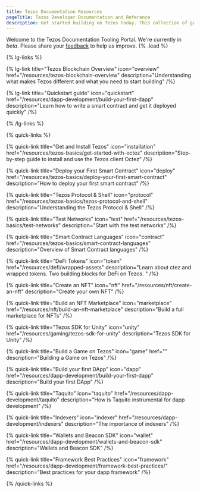 ```yaml
---
title: Tezos Documentation Resources
pageTitle: Tezos Developer Documentation and Reference
description: Get started building on Tezos today. This collection of guides will take you through writing your first smart contract, using the Unity SDK, and building an NFT Marketplace.
---
```


Welcome to the Tezos Documentation Tooling Portal. We're currently in _beta_. Please share your [feedback](https://github.com/trilitech/tezos-developer-docs/issues/new/choose) to help us improve. {% .lead %}

{% lg-links %}

{% lg-link title="Tezos Blockchain Overview" icon="overview" href="/resources/tezos-blockchain-overview" description="Understanding what makes Tezos different and what you need to start building" /%}

{% lg-link title="Quickstart guide" icon="quickstart" href="/resources/dapp-development/build-your-first-dapp" description="Learn how to write a smart contract and get it deployed quickly" /%}

{% /lg-links %}

{% quick-links %}

{% quick-link title="Get and Install Tezos" icon="installation" href="/resources/tezos-basics/get-started-with-octez" description="Step-by-step guide to install and use the Tezos client Octez" /%}

{% quick-link title="Deploy your First Smart Contract" icon="deploy" href="/resources/tezos-basics/deploy-your-first-smart-contract" description="How to deploy your first smart contract" /%}

{% quick-link title="Tezos Protocol & Shell" icon="protocol" href="/resources/tezos-basics/tezos-protocol-and-shell" description="Understanding the Tezos Protocol & Shell" /%}

{% quick-link title="Test Networks" icon="test" href="/resources/tezos-basics/test-networks" description="Start with the test networks" /%}

{% quick-link title="Smart Contract Languages" icon="contract" href="/resources/tezos-basics/smart-contract-languages" description="Overview of Smart Contract languages" /%}

{% quick-link title="DeFi Tokens" icon="token" href="/resources/defi/wrapped-assets" description="Learn about ctez and wrapped tokens. Two building blocks for DeFi on Tezos. " /%}

{% quick-link title="Create an NFT" icon="nft" href="/resources/nft/create-an-nft" description="Create your own NFT" /%}

{% quick-link title="Build an NFT Marketplace" icon="marketplace" href="/resources/nft/build-an-nft-marketplace" description="Build a full marketplace for NFTs" /%}

{% quick-link title="Tezos SDK for Unity" icon="unity" href="/resources/gaming/tezos-sdk-for-unity" description="Tezos SDK for Unity" /%}

{% quick-link title="Build a Game on Tezos" icon="game" href="" description="Building a Game on Tezos" /%}

{% quick-link title="Build your first DApp" icon="dapp" href="/resources/dapp-development/build-your-first-dapp" description="Build your first DApp" /%}

{% quick-link title="Taquito" icon="taquito" href="/resources/dapp-development/taquito" description="How is Taquito instrumental for dapp development" /%}

{% quick-link title="Indexers" icon="indexer" href="/resources/dapp-development/indexers" description="The importance of indexers" /%}

{% quick-link title="Wallets and Beacon SDK" icon="wallet" href="/resources/dapp-development/wallets-and-beacon-sdk" description="Wallets and Beacon SDK" /%}

{% quick-link title="Framework Best Practices" icon="framework" href="/resources/dapp-development/framework-best-practices/" description="Best practices for your dapp framework" /%}

{% /quick-links %}
